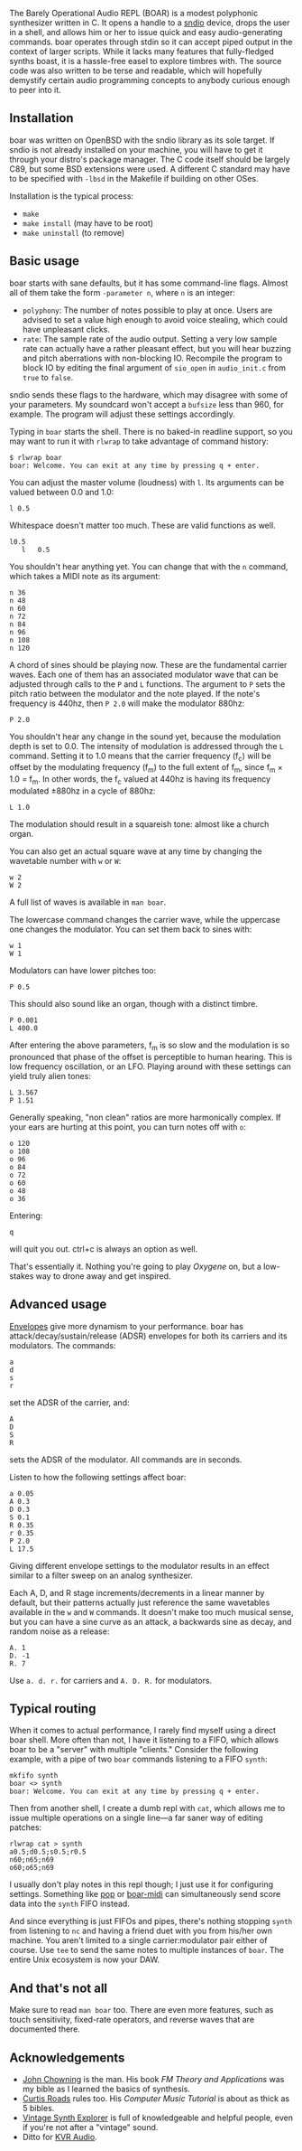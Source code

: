 The Barely Operational Audio REPL (BOAR) is a modest polyphonic synthesizer written in C. It opens a handle to a [sndio](http://www.sndio.org) device, drops the user in a shell, and allows him or her to issue quick and easy audio-generating commands. boar operates through stdin so it can accept piped output in the context of larger scripts. While it lacks many features that fully-fledged synths boast, it is a hassle-free easel to explore timbres with. The source code was also written to be terse and readable, which will hopefully demystify certain audio programming concepts to anybody curious enough to peer into it. 

## Installation

boar was written on OpenBSD with the sndio library as its sole target. If sndio is not already installed on your machine, you will have to get it through your distro's package manager. The C code itself should be largely C89, but some BSD extensions were used. A different C standard may have to be specified with `-lbsd` in the Makefile if building on other OSes.

Installation is the typical process:

+ `make`
+ `make install` (may have to be root)
+ `make uninstall` (to remove)

## Basic usage

boar starts with sane defaults, but it has some command-line flags. Almost all of them take the form `-parameter n`, where `n` is an integer:

+ `polyphony`: The number of notes possible to play at once. Users are advised to set a value high enough to avoid voice stealing, which could have unpleasant clicks.
+ `rate`: The sample rate of the audio output. Setting a very low sample rate can actually have a rather pleasant effect, but you will hear buzzing and pitch aberrations with non-blocking IO. Recompile the program to block IO by editing the final argument of `sio_open` in `audio_init.c` from `true` to `false`.

sndio sends these flags to the hardware, which may disagree with some of your parameters. My soundcard won't accept a `bufsize` less than 960, for example. The program will adjust these settings accordingly.

Typing in `boar` starts the shell. There is no baked-in readline support, so you may want to run it with `rlwrap` to take advantage of command history:

    $ rlwrap boar
    boar: Welcome. You can exit at any time by pressing q + enter.

You can adjust the master volume (loudness) with `l`. Its arguments can be valued between 0.0 and 1.0:

    l 0.5

Whitespace doesn't matter too much. These are valid functions as well.

    l0.5
       l   0.5

You shouldn't hear anything yet. You can change that with the `n` command, which takes a MIDI note as its argument:

    n 36
    n 48
    n 60
    n 72
    n 84
    n 96
    n 108
    n 120

A chord of sines should be playing now. These are the fundamental carrier waves. Each one of them has an associated modulator wave that can be adjusted through calls to the `P` and `L` functions. The argument to `P` sets the pitch ratio between the modulator and the note played. If the note's frequency is 440hz, then `P 2.0` will make the modulator 880hz:

    P 2.0

You shouldn't hear any change in the sound yet, because the modulation depth is set to 0.0. The intensity of modulation is addressed through the `L` command. Setting it to 1.0 means that the carrier frequency (f<sub>c</sub>) will be offset by the modulating frequency (f<sub>m</sub>) to the full extent of f<sub>m</sub>, since f<sub>m</sub> × 1.0 = f<sub>m</sub>. In other words, the f<sub>c</sub> valued at 440hz is having its frequency modulated ±880hz in a cycle of 880hz:

    L 1.0

The modulation should result in a squareish tone: almost like a church organ.

You can also get an actual square wave at any time by changing the wavetable number with `w` or `W`:

    w 2
    W 2

A full list of waves is available in `man boar`.

The lowercase command changes the carrier wave, while the uppercase one changes the modulator. You can set them back to sines with:

    w 1
    W 1

Modulators can have lower pitches too:

    P 0.5

This should also sound like an organ, though with a distinct timbre.

    P 0.001
    L 400.0

After entering the above parameters, f<sub>m</sub> is so slow and the modulation is so pronounced that phase of the offset is perceptible to human hearing. This is low frequency oscillation, or an LFO. Playing around with these settings can yield truly alien tones:

    L 3.567
    P 1.51

Generally speaking, "non clean" ratios are more harmonically complex. If your ears are hurting at this point, you can turn notes off with `o`:

    o 120
    o 108
    o 96
    o 84
    o 72
    o 60
    o 48
    o 36

Entering:

    q

will quit you out. ctrl+c is always an option as well.

That's essentially it. Nothing you're going to play _Oxygene_ on, but a low-stakes way to drone away and get inspired.

## Advanced usage

[Envelopes](https://en.wikipedia.org/wiki/ADSR_envelope) give more dynamism to your performance. boar has attack/decay/sustain/release (ADSR) envelopes for both its carriers and its modulators. The commands:

    a
    d
    s
    r

set the ADSR of the carrier, and:

    A
    D
    S
    R

sets the ADSR of the modulator. All commands are in seconds.

Listen to how the following settings affect boar:

    a 0.05
    A 0.3
    D 0.3
    S 0.1
    R 0.35
    r 0.35
    P 2.0
    L 17.5

Giving different envelope settings to the modulator results in an effect similar to a filter sweep on an analog synthesizer.

Each A, D, and R stage increments/decrements in a linear manner by default, but their patterns actually just reference the same wavetables available in the `w` and `W` commands. It doesn't make too much musical sense, but you can have a sine curve as an attack, a backwards sine as decay, and random noise as a release:

    A. 1
    D. -1
    R. 7

Use `a. d. r.` for carriers and `A. D. R.` for modulators.

## Typical routing

When it comes to actual performance, I rarely find myself using a direct boar shell. More often than not, I have it listening to a FIFO, which allows boar to be a "server" with multiple "clients." Consider the following example, with a pipe of two `boar` commands listening to a FIFO `synth`:

    mkfifo synth
    boar <> synth
    boar: Welcome. You can exit at any time by pressing q + enter.

Then from another shell, I create a dumb repl with `cat`, which allows me to issue multiple operations on a single line—a far saner way of editing patches:

    rlwrap cat > synth
    a0.5;d0.5;s0.5;r0.5
    n60;n65;n69
    o60;o65;n69

I usually don't play notes in this repl though; I just use it for configuring settings. Something like [pop](https://github.com/jimd1989/pop) or [boar-midi](https://github.com/jimd1989/boar-midi) can simultaneously send score data into the `synth` FIFO instead.

And since everything is just FIFOs and pipes, there's nothing stopping `synth` from listening to `nc` and having a friend duet with you from his/her own machine. You aren't limited to a single carrier:modulator pair either of course. Use `tee` to send the same notes to multiple instances of `boar`. The entire Unix ecosystem is now your DAW.

## And that's not all

Make sure to read `man boar` too. There are even more features, such as touch sensitivity, fixed-rate operators, and reverse waves that are documented there.

## Acknowledgements

+ [John Chowning](https://en.wikipedia.org/wiki/John_Chowning) is the man. His book _FM Theory and Applications_ was my bible as I learned the basics of synthesis.
+ [Curtis Roads](https://en.wikipedia.org/wiki/Curtis_Roads) rules too. His _Computer Music Tutorial_ is about as thick as 5 bibles.
+ [Vintage Synth Explorer](http://forum.vintagesynth.com) is full of knowledgeable and helpful people, even if you're not after a "vintage" sound.
+ Ditto for [KVR Audio](https://kvraudio.com).
